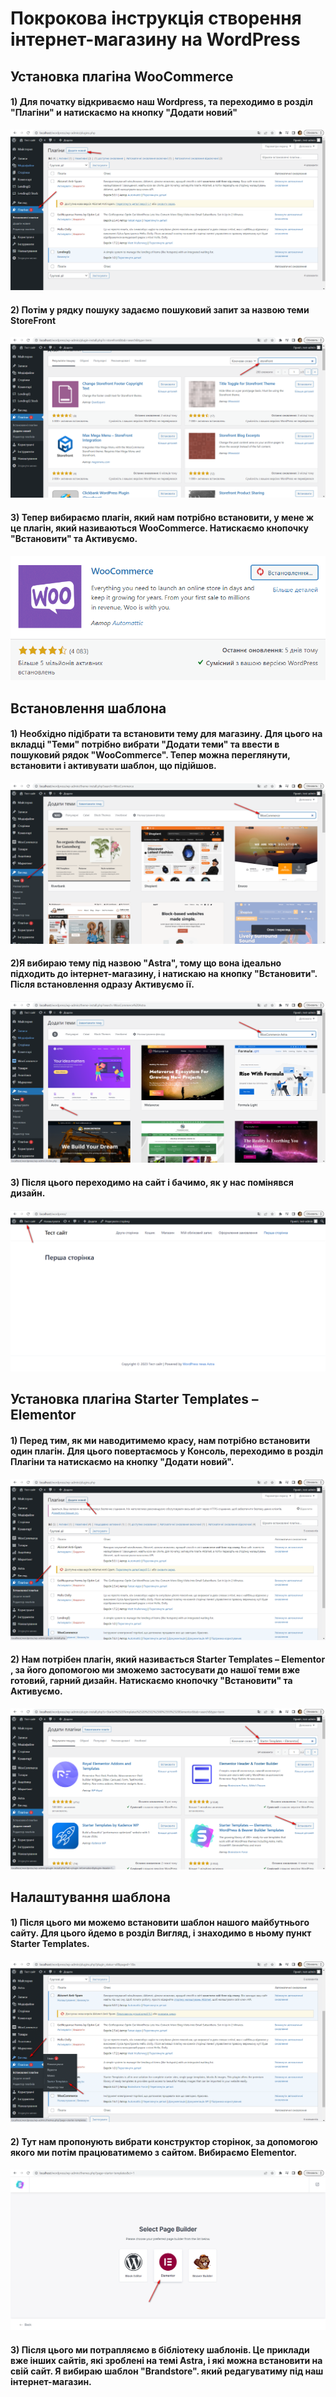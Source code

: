 # Покрокова інструкція створення інтернет-магазину на WordPress

## Установка плагіна WooCommerce 

#### 1) Для початку відкриваємо наш Wordpress, та переходимо в розділ "Плагіни" и натискаємо на кнопку "Додати новий"
![](https://github.com/ssonyau/Internet-Shop-Wordpress/blob/main/Screenshot%202023-05-08%20160036.png)

#### 2) Потім у рядку пошуку задаємо пошуковий запит за назвою теми StoreFront
![](https://github.com/ssonyau/Internet-Shop-Wordpress/blob/main/Screenshot%202023-05-08%20165302.png)  

#### 3) Тепер вибираємо плагін, який нам потрібно встановити, у мене ж це плагін, який називаються WooCommerce.  Натискаємо кнопочку "Встановити" та Активуємо. 
![](https://github.com/ssonyau/Internet-Shop-Wordpress/blob/main/Screenshot%202023-05-08%20174907.png)

## Встановлення шаблона 

#### 1) Необхідно підібрати та встановити тему для магазину. Для цього на вкладці "Теми" потрібно вибрати "Додати теми" та ввести в пошуковий рядок "WooCommerce". Тепер можна переглянути, встановити і активувати шаблон, що підійшов.
![](https://github.com/ssonyau/Internet-Shop-Wordpress/blob/main/Screenshot%202023-05-08%20181724.png)

#### 2)Я вибираю тему  під назвою "Astra", тому що вона ідеально підходить до інтернет-магазину, і натискаю на кнопку "Встановити". Після встановлення одразу Активуємо ії.
![](https://github.com/ssonyau/Internet-Shop-Wordpress/blob/main/Screenshot%202023-05-09%20114508.png)

#### 3) Після цього переходимо на сайт і бачимо, як у нас помінявся дизайн.
![](https://github.com/ssonyau/Internet-Shop-Wordpress/blob/main/Screenshot%202023-05-09%20163618.png)

## Установка плагіна Starter Templates – Elementor

#### 1) Перед тим, як ми наводитимемо красу, нам потрібно встановити один плагін. Для цього повертаємось у Консоль, переходимо в розділ Плагіни та натискаємо на кнопку "Додати новий".
![](https://github.com/ssonyau/Internet-Shop-Wordpress/blob/main/Screenshot%202023-05-09%20164142.png)

#### 2) Нам потрібен плагін, який називається Starter Templates – Elementor , за його допомогою ми зможемо застосувати до нашої теми вже готовий, гарний дизайн.  Натискаємо кнопочку "Встановити" та Активуємо. 
![](https://github.com/ssonyau/Internet-Shop-Wordpress/blob/main/Screenshot%202023-05-09%20164856.png)

## Налаштування шаблона 

#### 1) Після цього ми можемо встановити шаблон нашого майбутнього сайту. Для цього йдемо в розділ Вигляд, і знаходимо в ньому пункт Starter Templates. 
![](https://github.com/ssonyau/Internet-Shop-Wordpress/blob/main/Screenshot%202023-05-09%20165913.png)

#### 2) Тут нам пропонують вибрати конструктор сторінок, за допомогою якого ми потім працюватимемо з сайтом. Вибираємо Elementor.
![](https://github.com/ssonyau/Internet-Shop-Wordpress/blob/main/Screenshot%202023-05-09%20171121.png)

#### 3) Після цього ми потрапляємо в бібліотеку шаблонів. Це приклади вже інших сайтів, які зроблені на темі Astra, і які можна встановити на свій сайт. Я вибираю шаблон "Brandstore". який редагуватиму під наш інтернет-магазин.
![]()
